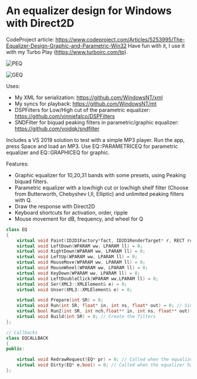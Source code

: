 # An equalizer design for Windows with Direct2D

CodeProject article: https://www.codeproject.com/Articles/5253995/The-Equalizer-Design-Graphic-and-Parametric-Win32
Have fun with it, I use it with my Turbo Play (https://www.turboirc.com/tp).

![PEQ](https://www.codeproject.com/KB/miscctrl/5253995/eq.jpg)

![GEQ](https://www.codeproject.com/KB/miscctrl/5253995/geq.jpg)


Uses:

* My XML for serialization: https://github.com/WindowsNT/xml
* My syncs for playback: https://github.com/WindowsNT/mt
* DSPFilters for Low/High cut of the parametric equalizer: https://github.com/vinniefalco/DSPFilters
* SNDFilter for biquad peaking filters in parametric/graphic equalizer: https://github.com/voidqk/sndfilter

Includes a VS 2019 solution to test with a simple MP3 player. Run the app, press Space and load an MP3.
Use EQ::PARAMETRICEQ for parametric equalizer and EQ::GRAPHICEQ for graphic.

Features:

* Graphic equalizer for 10,20,31 bands with some presets, using Peaking biquad filters.
* Parametric equalizer with a low/high cut or low/high shelf filter (Choose from Butterworth, Chebyshev I,II, Elliptic) and unlimited peaking filters with Q.
* Draw the response with Direct2D
* Keyboard shortcuts for activation, order, ripple 
* Mouse movement for dB, frequency, and wheel for Q


```C++
class EQ
{
	virtual void Paint(ID2D1Factory*fact, ID2D1RenderTarget* r, RECT rc) = 0;
	virtual void LeftDown(WPARAM ww, LPARAM ll) = 0;
	virtual void RightDown(WPARAM ww, LPARAM ll) = 0;
	virtual void LeftUp(WPARAM ww, LPARAM ll) = 0;
	virtual void MouseMove(WPARAM ww, LPARAM ll) = 0;
	virtual void MouseWheel(WPARAM ww, LPARAM ll) = 0;
	virtual void KeyDown(WPARAM ww, LPARAM ll) = 0;
	virtual void LeftDoubleClick(WPARAM ww,LPARAM ll) = 0;
	virtual void Ser(XML3::XMLElement& e) = 0;
	virtual void Unser(XML3::XMLElement& e) = 0;

	virtual void Prepare(int SR) = 0;
	virtual void Run(int SR, float* in, int ns, float* out) = 0; // Single channel
	virtual bool Run2(int SR, int nch,float** in, int ns, float** out) = 0; // Multiple channel (ToDo)
	virtual void Build(int SR) = 0; // Create the filters
};

// Callbacks
class EQCALLBACK
{
public:

	virtual void RedrawRequest(EQ* pr) = 0; // Called when the equalizer needs to redraw
	virtual void Dirty(EQ* e,bool) = 0; // Called when the equalizer has changed
};


```

